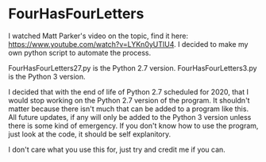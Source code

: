 # FourHasFourLetters
I watched Matt Parker's video on the topic, find it here: https://www.youtube.com/watch?v=LYKn0yUTIU4. I decided to make my own python script to automate the process.

FourHasFourLetters27.py is the Python 2.7 version.
FourHasFourLetters3.py is the Python 3 version.

I decided that with the end of life of Python 2.7 scheduled for 2020, that I would stop working on the Python 2.7 version of the program. It shouldn't matter because there isn't much that can be added to a program like this. All future updates, if any will only be added to the Python 3 version unless there is some kind of emergency.
If you don't know how to use the program, just look at the code, it should be self explanitory.

I don't care what you use this for, just try and credit me if you can.
